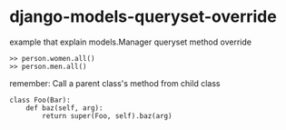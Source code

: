 # django-models-queryset-override
example that explain models.Manager queryset method override


    >> person.women.all()
    >> person.men.all()

remember:
Call a parent class's method from child class

    class Foo(Bar):
        def baz(self, arg):
            return super(Foo, self).baz(arg)

